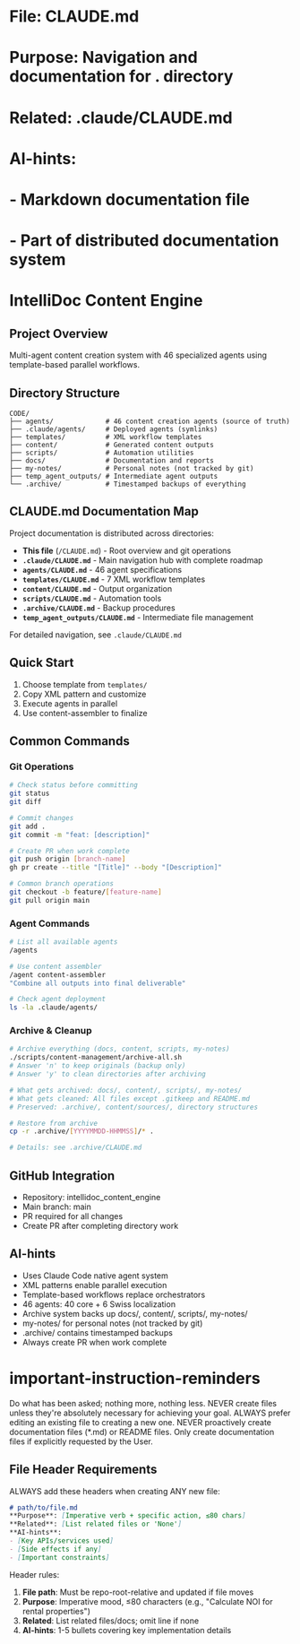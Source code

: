 # File: CLAUDE.md
# Purpose: Navigation and documentation for . directory
# Related: .claude/CLAUDE.md
# AI-hints:
# - Markdown documentation file
# - Part of distributed documentation system

# IntelliDoc Content Engine

## Project Overview
Multi-agent content creation system with 46 specialized agents using template-based parallel workflows.

## Directory Structure
```
CODE/
├── agents/             # 46 content creation agents (source of truth)
├── .claude/agents/     # Deployed agents (symlinks)
├── templates/          # XML workflow templates
├── content/            # Generated content outputs
├── scripts/            # Automation utilities
├── docs/               # Documentation and reports
├── my-notes/           # Personal notes (not tracked by git)
├── temp_agent_outputs/ # Intermediate agent outputs
└── .archive/           # Timestamped backups of everything
```

## CLAUDE.md Documentation Map

Project documentation is distributed across directories:

- **This file** (`/CLAUDE.md`) - Root overview and git operations
- **`.claude/CLAUDE.md`** - Main navigation hub with complete roadmap
- **`agents/CLAUDE.md`** - 46 agent specifications
- **`templates/CLAUDE.md`** - 7 XML workflow templates
- **`content/CLAUDE.md`** - Output organization
- **`scripts/CLAUDE.md`** - Automation tools
- **`.archive/CLAUDE.md`** - Backup procedures
- **`temp_agent_outputs/CLAUDE.md`** - Intermediate file management

For detailed navigation, see `.claude/CLAUDE.md`

## Quick Start
1. Choose template from `templates/`
2. Copy XML pattern and customize
3. Execute agents in parallel
4. Use content-assembler to finalize

## Common Commands

### Git Operations
```bash
# Check status before committing
git status
git diff

# Commit changes
git add .
git commit -m "feat: [description]"

# Create PR when work complete
git push origin [branch-name]
gh pr create --title "[Title]" --body "[Description]"

# Common branch operations
git checkout -b feature/[feature-name]
git pull origin main
```

### Agent Commands
```bash
# List all available agents
/agents

# Use content assembler
/agent content-assembler
"Combine all outputs into final deliverable"

# Check agent deployment
ls -la .claude/agents/
```

### Archive & Cleanup
```bash
# Archive everything (docs, content, scripts, my-notes)
./scripts/content-management/archive-all.sh
# Answer 'n' to keep originals (backup only)
# Answer 'y' to clean directories after archiving

# What gets archived: docs/, content/, scripts/, my-notes/
# What gets cleaned: All files except .gitkeep and README.md
# Preserved: .archive/, content/sources/, directory structures

# Restore from archive
cp -r .archive/[YYYYMMDD-HHMMSS]/* .

# Details: see .archive/CLAUDE.md
```

## GitHub Integration
- Repository: intellidoc_content_engine
- Main branch: main
- PR required for all changes
- Create PR after completing directory work

## AI-hints
- Uses Claude Code native agent system
- XML patterns enable parallel execution
- Template-based workflows replace orchestrators
- 46 agents: 40 core + 6 Swiss localization
- Archive system backs up docs/, content/, scripts/, my-notes/
- my-notes/ for personal notes (not tracked by git)
- .archive/ contains timestamped backups
- Always create PR when work complete

# important-instruction-reminders
Do what has been asked; nothing more, nothing less.
NEVER create files unless they're absolutely necessary for achieving your goal.
ALWAYS prefer editing an existing file to creating a new one.
NEVER proactively create documentation files (*.md) or README files. Only create documentation files if explicitly requested by the User.

## File Header Requirements
ALWAYS add these headers when creating ANY new file:

```markdown
# path/to/file.md
**Purpose**: [Imperative verb + specific action, ≤80 chars]
**Related**: [List related files or 'None']
**AI-hints**:
- [Key APIs/services used]
- [Side effects if any]
- [Important constraints]
```

Header rules:
1. **File path**: Must be repo-root-relative and updated if file moves
2. **Purpose**: Imperative mood, ≤80 characters (e.g., "Calculate NOI for rental properties")
3. **Related**: List related files/docs; omit line if none
4. **AI-hints**: 1-5 bullets covering key implementation details